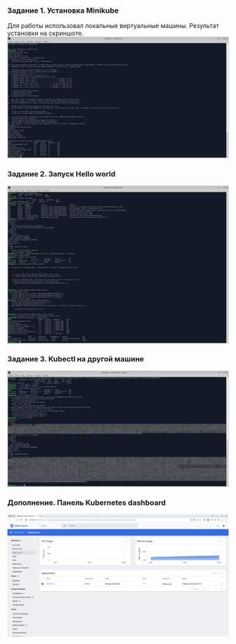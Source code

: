 ### Задание 1. Установка Minikube

Для работы использовал локальные виртуальные машины. Результат установки на скриншоте.
![Задание 1](https://github.com/shhhowtime/devops-netology-markov/blob/main/12-kubernetes-01-intro/1.png)

### Задание 2. Запуск Hello world

![Задание 2](https://github.com/shhhowtime/devops-netology-markov/blob/main/12-kubernetes-01-intro/2.png)

### Задание 3. Kubectl на другой машине

![Задание 3](https://github.com/shhhowtime/devops-netology-markov/blob/main/12-kubernetes-01-intro/3.png)

### Дополнение. Панель Kubernetes dashboard

![Дополнение](https://github.com/shhhowtime/devops-netology-markov/blob/main/12-kubernetes-01-intro/4.png)